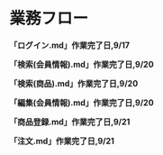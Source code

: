 # 業務フロー

**「ログイン.md」作業完了日,9/17**

**「検索(会員情報).md」作業完了日,9/20**

**「検索(商品).md」作業完了日,9/20**

**「編集(会員情報).md」作業完了日,9/20**

**「商品登録.md」作業完了日,9/21**

**「注文.md」作業完了日,9/21**
